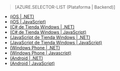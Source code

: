 ﻿> [AZURE.SELECTOR-LIST (Plataforma | Backend)]
- [(iOS | .NET)](/es-es/documentation/articles/mobile-services-dotnet-backend-ios-push-notifications-app-users/)
- [(iOS | JavaScript)](/es-es/documentation/articles/mobile-services-javascript-backend-ios-push-notifications-app-users/)
- [(C# de Tienda Windows | .NET)](/es-es/documentation/articles/mobile-services-dotnet-backend-windows-store-dotnet-push-notifications-app-users/)
- [(C# de Tienda Windows | JavaScript)](/es-es/documentation/articles/mobile-services-javascript-backend-windows-store-dotnet-push-notifications-app-users/)
- [(JavaScript de Tienda Windows | .NET)](/es-es/documentation/articles/mobile-services-dotnet-backend-windows-store-javascript-push-notifications-app-users/)
- [(JavaScript de Tienda Windows | JavaScript)](/es-es/documentation/articles/mobile-services-javascript-backend-windows-store-javascript-push-notifications-app-users/)
- [(Windows Phone | .NET)](/es-es/documentation/articles/mobile-services-dotnet-backend-windows-phone-push-notifications-app-users/)
- [(Windows Phone | Javascript)](/es-es/documentation/articles/mobile-services-javascript-backend-windows-phone-push-notifications-app-users/)
- [(Android | .NET)](/es-es/documentation/articles/mobile-services-dotnet-backend-android-push-notifications-app-users/)
- [(Android | JavaScript)](/es-es/documentation/articles/mobile-services-javascript-backend-android-push-notifications-app-users/)
<!--HONumber=42-->
